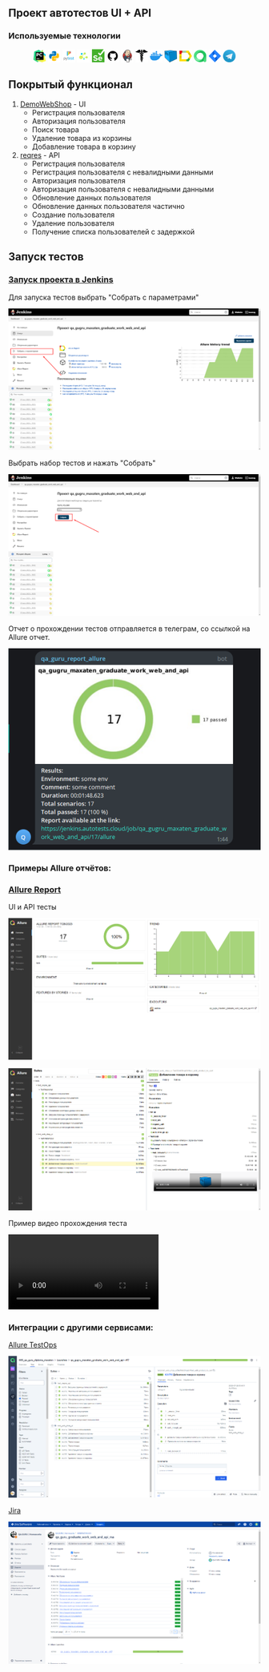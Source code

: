 ## Проект автотестов  UI + API 

<!-- Технологии -->

### Используемые технологии
<p  align="center">
  <code><img width="5%" title="Pycharm" src="images/logo/pycharm.png"></code>
  <code><img width="5%" title="Python" src="images/logo/python.png"></code>
  <code><img width="5%" title="Pytest" src="images/logo/pytest.png"></code>
  <code><img width="5%" title="Selene" src="images/logo/selene.png"></code>
  <code><img width="5%" title="Selenium" src="images/logo/selenium.png"></code>
  <code><img width="5%" title="GitHub" src="images/logo/github.png"></code>
  <code><img width="5%" title="Jenkins" src="images/logo/jenkins.png"></code>
  <code><img width="5%" title="Requests" src="images/logo/requests.png"></code>
  <code><img width="5%" title="Docker" src="images/logo/docker.png"></code>
  <code><img width="5%" title="Selenoid" src="images/logo/selenoid.png"></code>
  <code><img width="5%" title="Allure Report" src="images/logo/allure_report.png"></code>
  <code><img width="5%" title="Allure TestOps" src="images/logo/allure_testops.png"></code>
  <code><img width="5%" title="Jira" src="images/logo/jira.png"></code>
  <code><img width="5%" title="Telegram" src="images/logo/tg.png"></code>
</p>


<!-- Тест кейсы -->

## Покрытый функционал

1. [DemoWebShop](https://demowebshop.tricentis.com/) - UI
    - Регистрация пользователя
    - Авторизация пользователя
    - Поиск товара
    - Удаление товара из корзины
    - Добавление товара в корзину
2. [reqres](https://reqres.in/) - API
   - Регистрация пользователя 
   - Регистрация пользователя с невалидными данными
   - Авторизация пользователя
   - Авторизация пользователя с невалидными данными
   - Обновление данных пользователя
   - Обновление данных пользователя частично
   - Создание пользователя
   - Удаление пользователя
   - Получение списка пользователей с задержкой

## Запуск тестов

### [Запуск проекта в Jenkins](https://jenkins.autotests.cloud/job/qa_gugru_maxaten_graduate_work_web_and_api/)

Для запуска тестов выбрать "Собрать с параметрами"

![Jenkins](/images/screenshot/jenkins_1.png)

Выбрать набор тестов и нажать "Собрать"

![Jenkins](/images/screenshot/jenkins_3.png)

Отчет о прохождении тестов отправляется в телеграм, со ссылкой на Allure отчет.

![Telegram](/images/screenshot/telegramm_report.png)

### __Примеры Allure отчётов:__ 

### [Allure Report](https://jenkins.autotests.cloud/job/qa_gugru_maxaten_graduate_work_web_and_api/17/allure/)

UI и API тесты

![Allure Diagram](/images/screenshot/allure_report_diagramm.png)

![Allure UI and Api](/images/screenshot/allure_report_tests.png)

Пример видео прохождения теста

![Allure vid](/images/screenshot/test_video.mp4)

### __Интеграции с другими сервисами:__ 
[Allure TestOps](https://allure.autotests.cloud/launch/27918/tree?search=W3siaWQiOiJzdGF0dXMiLCJ0eXBlIjoidGVzdFN0YXR1c0FycmF5IiwidmFsdWUiOlsicGFzc2VkIl19XQ%3D%3D&treeId=6973)

![Allure TestOps](/images/screenshot/allure_testops_report.png)

[Jira](https://jira.autotests.cloud/browse/HOMEWORK-825)

![Allure TestOps](/images/screenshot/jire_report.png)
